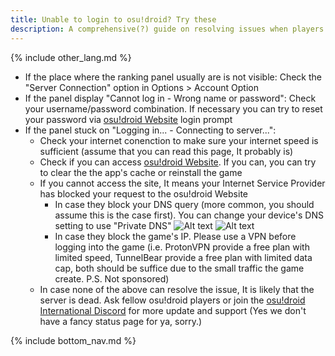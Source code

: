 ```yaml
---
title: Unable to login to osu!droid? Try these
description: A comprehensive(?) guide on resolving issues when players log into osu!droid Server
---
```


{% include other_lang.md %}
 
<!--Remember to replace the filename (.md) with a unique filename-->   
<!--Your content here-->

- If the place where the ranking panel usually are is not visible: Check the "Server Connection" option in Options > Account Option
- If the panel display "Cannot log in - Wrong name or password": Check your username/password combination. If necessary you can try to reset your password via [osu!droid Website](https://osudroid.moe) login prompt
- If the panel stuck on "Logging in... - Connecting to server...":
  - Check your internet conenction to make sure your internet speed is sufficient (assume that you can read this page, It probably is)
  - Check if you can access [osu!droid Website](https://osudroid.moe). If you can, you can try to clear the the app's cache or reinstall the game
  - If you cannot access the site, It means your Internet Service Provider has blocked your request to the osu!droid Website
    - In case they block your DNS query (more common, you should assume this is the case first). You can change your device's DNS setting to use "Private DNS"
      ![Alt text]({{site.baseurl}}/assets/images/Screenshot_20240218-110546_Settings_suggestions~2.png)
      ![Alt text]({{site.baseurl}}/assets/images/Screenshot_20240218-110608_Settings~2.png)
    - In case they block the game's IP. Please use a VPN before logging into the game (i.e. ProtonVPN provide a free plan with limited speed, TunnelBear provide a free plan with limited data cap, both should be suffice due to the small traffic the game create. P.S. Not sponsored)
  - In case none of the above can resolve the issue, It is likely that the server is dead. Ask fellow osu!droid players or join the [osu!droid International Discord](https://discord.gg/nyD92cE) for more update and support (Yes we don't have a fancy status page for ya, sorry.)

{% include bottom_nav.md %}
